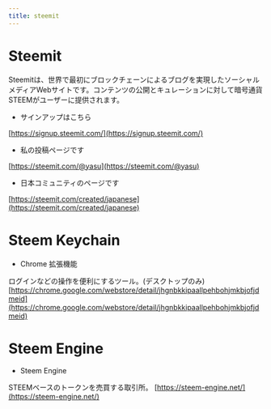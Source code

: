 ```yaml
---
title: steemit
---
```



# Steemit 
Steemitは、世界で最初にブロックチェーンによるブログを実現したソーシャルメディアWebサイトです。コンテンツの公開とキュレーションに対して暗号通貨STEEMがユーザーに提供されます。

* サインアップはこちら

[https://signup.steemit.com/](https://signup.steemit.com/)


* 私の投稿ページです

[https://steemit.com/@yasu](https://steemit.com/@yasu)

* 日本コミュニティのページです

[https://steemit.com/created/japanese](https://steemit.com/created/japanese)


# Steem Keychain
* Chrome 拡張機能

ログインなどの操作を便利にするツール。(デスクトップのみ)
[https://chrome.google.com/webstore/detail/jhgnbkkipaallpehbohjmkbjofjdmeid](https://chrome.google.com/webstore/detail/jhgnbkkipaallpehbohjmkbjofjdmeid)



# Steem Engine
* Steem Engine

STEEMベースのトークンを売買する取引所。
[https://steem-engine.net/](https://steem-engine.net/)

